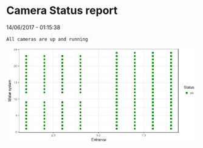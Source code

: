 Camera Status report
================
14/06/2017 - 01:15:38

    All cameras are up and running

![](camreport_files/figure-markdown_github/unnamed-chunk-2-1.png)
